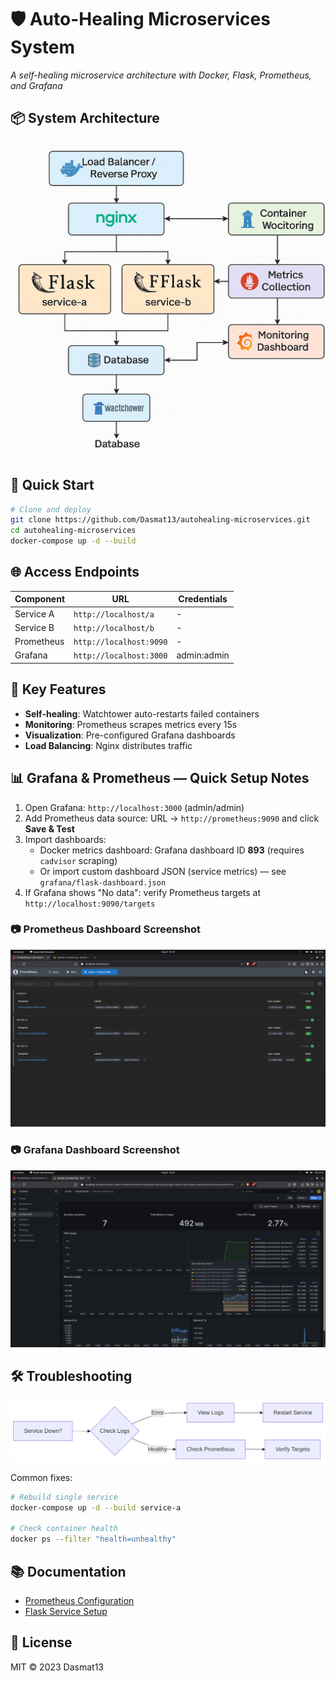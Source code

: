 # 🛡️ Auto-Healing Microservices System
_A self-healing microservice architecture with Docker, Flask, Prometheus, and Grafana_

## 📦 System Architecture
![System Architecture Diagram](Self-Healing%20Microservices%20Workflow.png)

## 🚀 Quick Start
```bash
# Clone and deploy
git clone https://github.com/Dasmat13/autohealing-microservices.git
cd autohealing-microservices
docker-compose up -d --build
```

## 🌐 Access Endpoints
| Component   | URL                          | Credentials |
|-------------|------------------------------|-------------|
| Service A   | `http://localhost/a`          | -           |
| Service B   | `http://localhost/b`          | -           |
| Prometheus  | `http://localhost:9090`       | -           |
| Grafana     | `http://localhost:3000`       | admin:admin |

## 🔧 Key Features
- **Self-healing**: Watchtower auto-restarts failed containers
- **Monitoring**: Prometheus scrapes metrics every 15s
- **Visualization**: Pre-configured Grafana dashboards
- **Load Balancing**: Nginx distributes traffic

## 📊 Grafana & Prometheus — Quick Setup Notes
1. Open Grafana: `http://localhost:3000` (admin/admin)
2. Add Prometheus data source: URL → `http://prometheus:9090` and click **Save & Test**
3. Import dashboards:
   - Docker metrics dashboard: Grafana dashboard ID **893** (requires `cadvisor` scraping)
   - Or import custom dashboard JSON (service metrics) — see `grafana/flask-dashboard.json`
4. If Grafana shows "No data": verify Prometheus targets at `http://localhost:9090/targets`

### 📷 Prometheus Dashboard Screenshot
![Prometheus Dashboard Screenshot](prometheus-dashboard.png)

### 📷 Grafana Dashboard Screenshot
![Grafana Dashboard Screenshot](grafana-dashboard.png)

## 🛠️ Troubleshooting
![Troubleshooting Flowchart](trouble.png)

Common fixes:
```bash
# Rebuild single service
docker-compose up -d --build service-a

# Check container health
docker ps --filter "health=unhealthy"
```

## 📚 Documentation
- [Prometheus Configuration](./prometheus/README.md)
- [Flask Service Setup](./service-a/README.md)

## 📜 License
MIT © 2023 Dasmat13